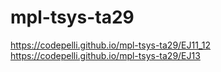 # mpl-tsys-ta29
https://codepelli.github.io/mpl-tsys-ta29/EJ11_12
https://codepelli.github.io/mpl-tsys-ta29/EJ13
